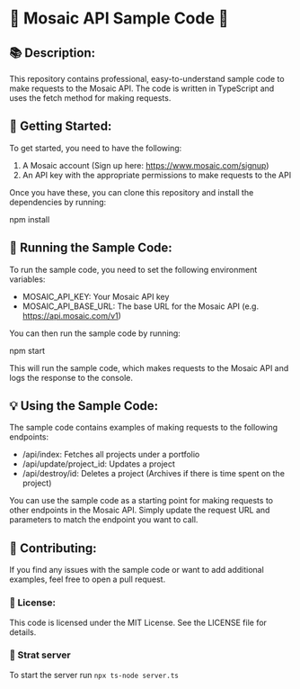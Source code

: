 # 🌟 Mosaic API Sample Code 🌟

## 📚 Description:

This repository contains professional, easy-to-understand sample code to make requests to the Mosaic API. The code is written in TypeScript and uses the fetch method for making requests.

## 🚀 Getting Started:

To get started, you need to have the following:

1. A Mosaic account (Sign up here: https://www.mosaic.com/signup)
2. An API key with the appropriate permissions to make requests to the API

Once you have these, you can clone this repository and install the dependencies by running:

npm install

## 🔧 Running the Sample Code:

To run the sample code, you need to set the following environment variables:

- MOSAIC_API_KEY: Your Mosaic API key
- MOSAIC_API_BASE_URL: The base URL for the Mosaic API (e.g. https://api.mosaic.com/v1)

You can then run the sample code by running:

npm start

This will run the sample code, which makes requests to the Mosaic API and logs the response to the console.

## 💡 Using the Sample Code:

The sample code contains examples of making requests to the following endpoints:

- /api/index: Fetches all projects under a portfolio
- /api/update/project_id: Updates a project
- /api/destroy/id: Deletes a project (Archives if there is time spent on the project)

You can use the sample code as a starting point for making requests to other endpoints in the Mosaic API. Simply update the request URL and parameters to match the endpoint you want to call.

## 🤝 Contributing:

If you find any issues with the sample code or want to add additional examples, feel free to open a pull request.

### 📄 License:

This code is licensed under the MIT License. See the LICENSE file for details.

### 🚀 Strat server

To start the server run ```npx ts-node server.ts```
